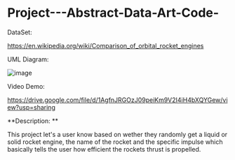 # Project---Abstract-Data-Art-Code-

DataSet:

https://en.wikipedia.org/wiki/Comparison_of_orbital_rocket_engines

UML Diagram:

![image](https://github.com/user-attachments/assets/c9daefe4-1b6e-4cf1-b603-cbbd763b4084)

Video Demo:

https://drive.google.com/file/d/1AgfnJRGOzJ09peiKm9V2I4iH4bXQYGew/view?usp=sharing

**Description: **

This project let's a user know based on wether they randomly get a liquid or solid rocket engine, the name of the rocket and the specific impulse which basically tells the user how efficient the rockets thrust is propelled. 

